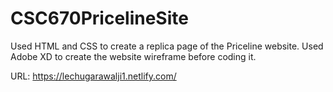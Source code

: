 # CSC670PricelineSite
Used HTML and CSS to create a replica page of the Priceline website. Used Adobe XD to create the website wireframe before coding it.

URL: https://lechugarawalji1.netlify.com/
